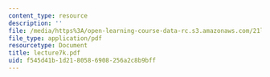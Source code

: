 ```yaml
---
content_type: resource
description: ''
file: /media/https%3A/open-learning-course-data-rc.s3.amazonaws.com/21l-701-literary-interpretation-interpreting-poetry-fall-2003/f545d41b1d2180586908256a2c8b9bff_lecture7k.pdf
file_type: application/pdf
resourcetype: Document
title: lecture7k.pdf
uid: f545d41b-1d21-8058-6908-256a2c8b9bff
---
```

